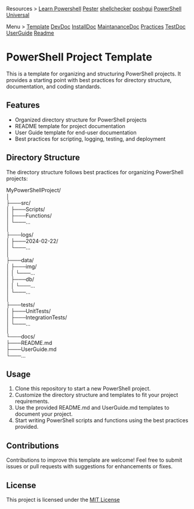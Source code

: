 Resources > [Learn Powershell](https://learn.microsoft.com/en-us/powershell/scripting/how-to-use-docs?view=powershell-7.4) [Pester](https://jeffbrown.tech/getting-started-with-pester-testing-in-powershell/#:~:text=Getting%20Started%20with%20Pester%20Testing%20in%20PowerShell%201,Test%20...%205%20Running%20PowerShell%20Pester%20Tests%20) [shellchecker](https://www.shellcheck.net/) [poshgui](https://app.poshgui.com/) [PowerShell Universal](https://ironmansoftware.com/powershell-universal)

Menu > [Template](https://github.com/deadlydude13/PowershellTemplate/blob/main/README.md) [DevDoc](https://github.com/deadlydude13/PowershellTemplate/blob/main/docs/DevDoc.md) [InstallDoc](https://github.com/deadlydude13/PowershellTemplate/blob/main/docs/InstallDoc.md) [MaintananceDoc](https://github.com/deadlydude13/PowershellTemplate/blob/main/docs/MAintainanceDoc.md) [Practices](https://github.com/deadlydude13/PowershellTemplate/blob/main/docs/Practices.md) [TestDoc](https://github.com/deadlydude13/PowershellTemplate/blob/main/docs/DevDoc.md) [UserGuide](https://github.com/deadlydude13/PowershellTemplate/blob/main/docs/UserGuide.md) [Readme](https://github.com/deadlydude13/PowershellTemplate/blob/main/docs/README.md)    

# PowerShell Project Template

This is a template for organizing and structuring PowerShell projects. It provides a starting point with best practices for directory structure, documentation, and coding standards.

## Features

- Organized directory structure for PowerShell projects
- README template for project documentation
- User Guide template for end-user documentation
- Best practices for scripting, logging, testing, and deployment

## Directory Structure

The directory structure follows best practices for organizing PowerShell projects:

MyPowerShellProject/<br>
│<br>
├───src/<br>
│ ├───Scripts/<br>
│ ├───Functions/<br>
│ └───...<br>
│<br>
├───logs/<br>
│ ├───2024-02-22/<br>
│ └───...<br>
│<br>
├───data/<br>
│ ├───img/<br>
│ │ └───...<br>
│ ├───db/<br>
│ │ └───...<br>
│ └───...<br>
│<br>
├───tests/<br>
│ ├───UnitTests/<br>
│ ├───IntegrationTests/<br>
│ └───...<br>
│<br>
└───docs/<br>
├───README.md<br>
├───UserGuide.md<br>
└───...<br>

## Usage

1. Clone this repository to start a new PowerShell project.
2. Customize the directory structure and templates to fit your project requirements.
3. Use the provided README.md and UserGuide.md templates to document your project.
4. Start writing PowerShell scripts and functions using the best practices provided.

## Contributions

Contributions to improve this template are welcome! Feel free to submit issues or pull requests with suggestions for enhancements or fixes.

## License

This project is licensed under the [MIT License](https://mit-license.org/)
